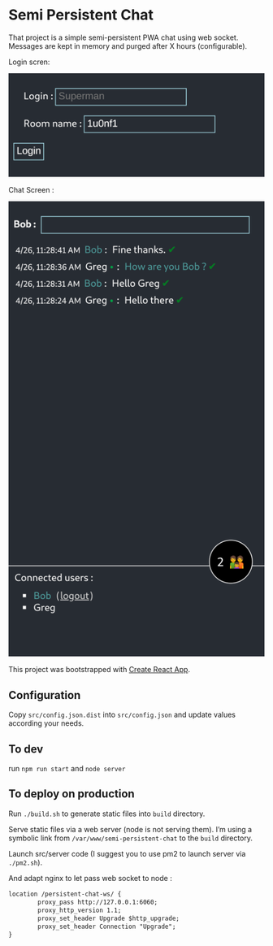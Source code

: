 # Semi Persistent Chat

That project is a simple semi-persistent PWA chat using web socket.
Messages are kept in memory and purged after X hours (configurable).

Login scren: 

![Screenshot of login screen](./semi-persistent-chat-login.png "Login screen")

Chat Screen : 

![Screenshot of a chat](./semi-persistent-chat.png "Chat")

This project was bootstrapped with [Create React App](https://github.com/facebook/create-react-app).

## Configuration

Copy `src/config.json.dist` into `src/config.json` and update values according your needs.

## To dev

run `npm run start` and `node server`

## To deploy on production

Run `./build.sh` to generate static files into `build` directory.

Serve static files via a web server (node is not serving them).
I’m using a symbolic link from `/var/www/semi-persistent-chat` to the `build` directory.

Launch src/server code (I suggest you to use pm2 to launch server via `./pm2.sh`).

And adapt nginx to let pass web socket to node :

```
location /persistent-chat-ws/ {
        proxy_pass http://127.0.0.1:6060;
        proxy_http_version 1.1;
        proxy_set_header Upgrade $http_upgrade;
        proxy_set_header Connection "Upgrade";
}
```
